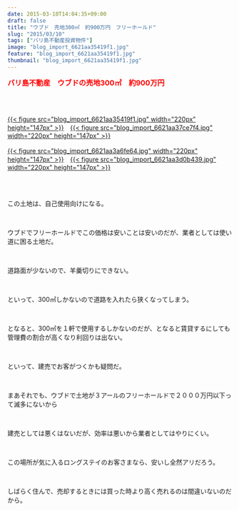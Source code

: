 ```yaml
---
date: 2015-03-10T14:04:35+09:00
draft: false
title: "ウブド　売地300㎡　約900万円　フリーホールド"
slug: "2015/03/10"
tags: ["バリ島不動産投資物件"]
image: "blog_import_6621aa35419f1.jpg"
feature: "blog_import_6621aa35419f1.jpg"
thumbnail: "blog_import_6621aa35419f1.jpg"
---
```

<p><font color="#ff0000" size="3"><strong>バリ島不動産　ウブドの売地300㎡　約900万円</strong></font></p><br/><p><br/><a href="blog_import_6621aa3675f79.jpg">{{< figure src="blog_import_6621aa35419f1.jpg" width="220px" height="147px" >}}</a>　<a href="blog_import_6621aa3924d75.jpg">{{< figure src="blog_import_6621aa37ce7f4.jpg" width="220px" height="147px" >}}</a><br/><br/><a href="blog_import_6621aa3ba3198.jpg">{{< figure src="blog_import_6621aa3a6fe64.jpg" width="220px" height="147px" >}}</a>　<a href="blog_import_6621aa3e434ed.jpg">{{< figure src="blog_import_6621aa3d0b439.jpg" width="220px" height="147px" >}}</a><br/><br/></p><br/><p>この土地は、自己使用向けになる。</p><br/><p>ウブドでフリーホールドでこの価格は安いことは安いのだが、業者としては使い道に困る土地だ。</p><br/><p>道路面が少ないので、羊羹切りにできない。</p><br/><p>といって、300㎡しかないので道路を入れたら狭くなってしまう。</p><br/><p>となると、300㎡を１軒で使用するしかないのだが、となると賃貸するにしても管理費の割合が高くなり利回りは出ない。</p><br/><p>といって、建売でお客がつくかも疑問だ。</p><br/><p>まあそれでも、ウブドで土地が３アールのフリーホールドで２０００万円以下って滅多にないから</p><br/><p>建売としては悪くはないだが、効率は悪いから業者としてはやりにくい。</p><br/><p>この場所が気に入るロングステイのお客さまなら、安いし全然アリだろう。</p><br/><p>しばらく住んで、売却するときには買った時より高く売れるのは間違いないのだから。</p><br/><br/>

